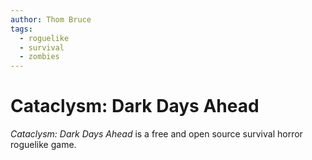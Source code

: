 ```yaml
---
author: Thom Bruce
tags:
  - roguelike
  - survival
  - zombies
---
```


# Cataclysm: Dark Days Ahead

_Cataclysm: Dark Days Ahead_ is a free and open source survival horror roguelike game.
